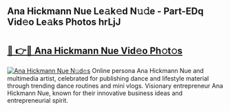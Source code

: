 ## Ana Hickmann Nue Le𝚊k𝚎d N𝚞𝚍e - Part-EDq Vid𝚎o Le𝚊ks Photos hrLjJ

# <h2><a href="http://fb2k96.evod.top/?m=Ana+Hickmann+Nue">🔗 👉🔴 Ana Hickmann Nue Vid𝚎o Ph𝚘t𝚘s</a></h2>

[![Ana Hickmann Nue N𝚞d𝚎s](https://i.imgur.com/8V9OHl7.gif)](http://fb2k96.evod.top/?m=Ana+Hickmann+Nue)
Online persona Ana Hickmann Nue and multimedia artist, celebrated for publishing dance and lifestyle material through trending dance routines and mini vlogs. Visionary entrepreneur Ana Hickmann Nue, known for their innovative business ideas and entrepreneurial spirit. 
